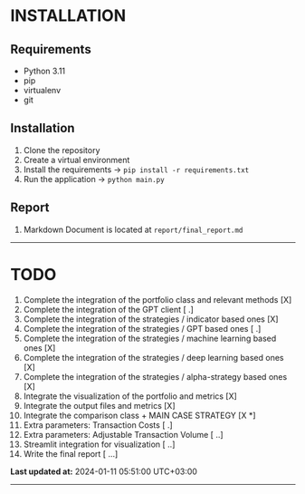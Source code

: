 
# INSTALLATION

## Requirements

- Python 3.11
- pip
- virtualenv
- git

## Installation

1. Clone the repository
2. Create a virtual environment
3. Install the requirements -> `pip install -r requirements.txt`
4. Run the application -> `python main.py`

## Report

1. Markdown Document is located at `report/final_report.md`

---

# TODO

1. Complete the integration of the portfolio class and relevant methods [X]
2. Complete the integration of the GPT client [ .]
3. Complete the integration of the strategies / indicator based ones [X]
4. Complete the integration of the strategies / GPT based ones [ .]
5. Complete the integration of the strategies / machine learning based ones [X]
5. Complete the integration of the strategies / deep learning based ones [X]
6. Complete the integration of the strategies / alpha-strategy based ones [X]
7. Integrate the visualization of the portfolio and metrics [X]
8. Integrate the output files and metrics [X]
9. Integrate the comparison class + MAIN CASE STRATEGY [X *] 
10. Extra parameters: Transaction Costs [ .]
11. Extra parameters: Adjustable Transaction Volume [ ..]
12. Streamlit integration for visualization [ ..]
12. Write the final report [ ...]

**Last updated at:** 2024-01-11 05:51:00 UTC+03:00

---
